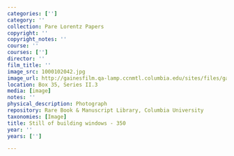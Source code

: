 ```yaml
---
categories: ['']
category: ''
collection: Pare Lorentz Papers
copyright: ''
copyright_notes: ''
course: ''
courses: ['']
director: ''
film_title: ''
image_src: 1000102042.jpg
image_url: http://gainesfilm.qa-lamp.ccnmtl.columbia.edu/sites/files/gainesfilm/images/1000102042.jpg
location: Box 35, Series II.3
media: [image]
notes: ''
physical_description: Photograph
repository: Rare Book & Manuscript Library, Columbia University
taxonomies: [Image]
title: Still of building windows - 350
year: ''
years: ['']

---
```


